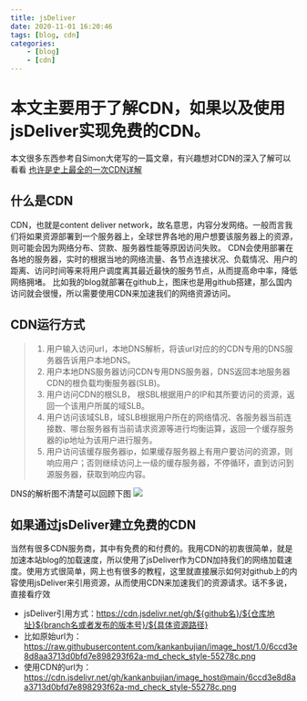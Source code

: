 ```yaml
---
title: jsDeliver 
date: 2020-11-01 16:20:46
tags: [blog, cdn]
categories:
    - [blog]
    - [cdn]
---
```

# 本文主要用于了解CDN，如果以及使用jsDeliver实现免费的CDN。
本文很多东西参考自Simon大佬写的一篇文章，有兴趣想对CDN的深入了解可以看看 [也许是史上最全的一次CDN详解](https://zhuanlan.zhihu.com/p/28940451)

## 什么是CDN
CDN，也就是content deliver network，故名意思，内容分发网络。一般而言我们将如果资源部署到一个服务器上，全球世界各地的用户想要该服务器上的资源，则可能会因为网络分布、贷款、服务器性能等原因访问失败。
CDN会使用部署在各地的服务器，实时的根据当地的网络流量、各节点连接状况、负载情况、用户的距离、访问时间等来将用户调度离其最近最快的服务节点，从而提高命中率，降低网络拥堵。
比如我的blog就部署在github上，图床也是用github搭建，那么国内访问就会很慢，所以需要使用CDN来加速我们的网络资源访问。

## CDN运行方式
> 1. 用户输入访问url，本地DNS解析，将该url对应的的CDN专用的DNS服务器告诉用户本地DNS。
> 2. 用户本地DNS服务器访问CDN专用DNS服务器，DNS返回本地服务器CDN的根负载均衡服务器(SLB)。
> 3. 用户访问CDN的根SLB， 根SBL根据用户的IP和其所要访问的资源，返回一个该用户所属的域SLB。
> 4. 用户访问该域SLB，域SLB根据用户所在的网络情况、各服务器当前连接数、哪台服务器有当前请求资源等进行均衡运算，返回一个缓存服务器的ip地址为该用户进行服务。
> 5. 用户访问该缓存服务器ip，如果缓存服务器上有用户要访问的资源，则响应用户；否则继续访问上一级的缓存服务器，不停循环，直到访问到源服务器，获取到响应内容。

DNS的解析图不清楚可以回顾下图
![](https://images2015.cnblogs.com/blog/464291/201707/464291-20170703113844956-354755333.jpg)

## 如果通过jsDeliver建立免费的CDN
当然有很多CDN服务商，其中有免费的和付费的。我用CDN的初衷很简单，就是加速本站blog的加载速度，所以使用了jsDeliver作为CDN加持我们的网络加载速度。使用方式很简单，网上也有很多的教程，这里就直接展示如何对github上的内容使用jsDeliver来引用资源，从而使用CDN来加速我们的资源请求。话不多说，直接看疗效

* jsDeliver引用方式：<https://cdn.jsdelivr.net/gh/${github名}/${仓库地址}${branch名或者发布的版本号}/${具体资源路径}>
* 比如原始url为：<https://raw.githubusercontent.com/kankanbujian/image_host/1.0/6ccd3e8d8aa3713d0bfd7e898293f62a-md_check_style-55278c.png>
* 使用CDN的url为：<https://cdn.jsdelivr.net/gh/kankanbujian/image_host@main/6ccd3e8d8aa3713d0bfd7e898293f62a-md_check_style-55278c.png>

